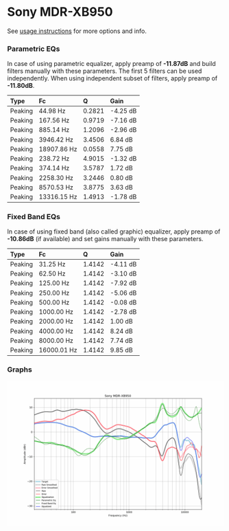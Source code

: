 # Sony MDR-XB950
See [usage instructions](https://github.com/jaakkopasanen/AutoEq#usage) for more options and info.

### Parametric EQs
In case of using parametric equalizer, apply preamp of **-11.87dB** and build filters manually
with these parameters. The first 5 filters can be used independently.
When using independent subset of filters, apply preamp of **-11.80dB**.

| Type    | Fc          |      Q | Gain     |
|:--------|:------------|:-------|:---------|
| Peaking | 44.98 Hz    | 0.2821 | -4.25 dB |
| Peaking | 167.56 Hz   | 0.9719 | -7.16 dB |
| Peaking | 885.14 Hz   | 1.2096 | -2.96 dB |
| Peaking | 3946.42 Hz  | 3.4506 | 6.84 dB  |
| Peaking | 18907.86 Hz | 0.0558 | 7.75 dB  |
| Peaking | 238.72 Hz   | 4.9015 | -1.32 dB |
| Peaking | 374.14 Hz   | 3.5787 | 1.72 dB  |
| Peaking | 2258.30 Hz  | 3.2446 | 0.80 dB  |
| Peaking | 8570.53 Hz  | 3.8775 | 3.63 dB  |
| Peaking | 13316.15 Hz | 1.4913 | -1.78 dB |

### Fixed Band EQs
In case of using fixed band (also called graphic) equalizer, apply preamp of **-10.86dB**
(if available) and set gains manually with these parameters.

| Type    | Fc          |      Q | Gain     |
|:--------|:------------|:-------|:---------|
| Peaking | 31.25 Hz    | 1.4142 | -4.11 dB |
| Peaking | 62.50 Hz    | 1.4142 | -3.10 dB |
| Peaking | 125.00 Hz   | 1.4142 | -7.92 dB |
| Peaking | 250.00 Hz   | 1.4142 | -5.06 dB |
| Peaking | 500.00 Hz   | 1.4142 | -0.08 dB |
| Peaking | 1000.00 Hz  | 1.4142 | -2.78 dB |
| Peaking | 2000.00 Hz  | 1.4142 | 1.00 dB  |
| Peaking | 4000.00 Hz  | 1.4142 | 8.24 dB  |
| Peaking | 8000.00 Hz  | 1.4142 | 7.74 dB  |
| Peaking | 16000.01 Hz | 1.4142 | 9.85 dB  |

### Graphs
![](./Sony%20MDR-XB950.png)